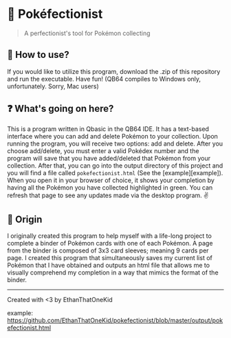 ﻿# 🌟 Pokéfectionist
> A perfectionist's tool for Pokémon collecting

## 💾 How to use?
If you would like to utilize this program, download the .zip of this repository and run the executable. Have fun! (QB64 compiles to Windows only, unfortunately. Sorry, Mac users)

## ❓ What's going on here?
This is a program written in Qbasic in the QB64 IDE. It has a text-based interface where you can add and delete Pokémon to your collection. Upon running the program, you will receive two options: add and delete. After you choose add/delete, you must enter a valid Pokédex number and the program will save that you have added/deleted that Pokémon from your collection. After that, you can go into the output directory of this project and you will find a file called `pokefectionist.html` (See the [example][example]). When you open it in your browser of choice, it shows your completion by having all the Pokémon you have collected highlighted in green. You can refresh that page to see any updates made via the desktop program. ✌

## 🧙‍ Origin
I originally created this program to help myself with a life-long project to complete a binder of Pokémon cards with one of each Pokémon. A page from the binder is composed of 3x3 card sleeves; meaning 9 cards per page. I created this program that simultaneously saves my current list of Pokémon that I have obtained and outputs an html file that allows me to visually comprehend my completion in a way that mimics the format of the binder.

---

Created with <3 by EthanThatOneKid

example: https://github.com/EthanThatOneKid/pokefectionist/blob/master/output/pokefectionist.html